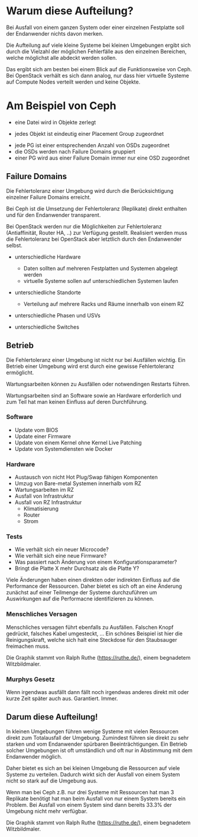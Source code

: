 # Warum diese Aufteilung?
<!-- Note -->
Bei Ausfall von einem ganzen System oder einer einzelnen Festplatte soll der Endanwender nichts davon merken.

Die Aufteilung auf viele kleine Systeme bei kleinen Umgebungen ergibt sich durch die Vielzahl der möglichen
Fehlerfälle aus den einzelnen Bereichen, welche möglichst alle abdeckt werden sollen.

Das ergibt sich am besten bei einem Blick auf die Funktionsweise von Ceph. Bei OpenStack verhält es sich dann
analog, nur dass hier virtuelle Systeme auf Compute Nodes verteilt werden und keine Objekte.


# Am Beispiel von Ceph


<!-- .slide: data-background-image="images/ceph-placement-001.png" data-background-size="contain" -->


<!-- .slide: data-background-image="images/ceph-placement-002.png" data-background-size="contain" -->
<!-- Note -->
* eine Datei wird in Objekte zerlegt


<!-- .slide: data-background-image="images/ceph-placement-003.png" data-background-size="contain" -->
<!-- Note -->
* jedes Objekt ist eindeutig einer Placement Group zugeordnet


<!-- .slide: data-background-image="images/ceph-placement-004.png" data-background-size="contain" -->
<!-- Note -->
* jede PG ist einer entsprechenden Anzahl von OSDs zugeordnet
* die OSDs werden nach Failure Domains gruppiert
* einer PG wird aus einer Failure Domain immer nur eine OSD zugeordnet


## Failure Domains
<!-- Note -->
Die Fehlertoleranz einer Umgebung wird durch die Berücksichtigung einzelner Failure Domains erreicht.

Bei Ceph ist die Umsetzung der Fehlertoleranz (Replikate) direkt enthalten und für den Endanwender transparent.

Bei OpenStack werden nur die Möglichkeiten zur Fehlertoleranz (Antiaffinität, Router HA, ..) zur Verfügung gestellt.
Realisiert werden muss die Fehlertoleranz bei OpenStack aber letztlich durch den Endanwender selbst.


* unterschiedliche Hardware
  * Daten sollten auf mehreren Festplatten und Systemen abgelegt werden <!-- .element: class="fragment" -->
  * virtuelle Systeme sollen auf unterschiedlichen Systemen laufen <!-- .element: class="fragment" -->


* unterschiedliche Standorte
  * Verteilung auf mehrere Racks und Räume innerhalb von einem RZ
* unterschiedliche Phasen und USVs <!-- .element: class="fragment" -->
* unterschiedliche Switches <!-- .element: class="fragment" -->


## Betrieb
<!-- Note -->
Die Fehlertoleranz einer Umgebung ist nicht nur bei Ausfällen wichtig. Ein Betrieb einer Umgebung wird erst durch eine gewisse Fehlertoleranz ermöglicht.

Wartungsarbeiten können zu Ausfällen oder notwendingen Restarts führen.

Wartungsarbeiten sind an Software sowie an Hardware erforderlich und zum Teil hat man keinen Einfluss auf deren Durchführung.


### Software

* Update vom BIOS <!-- .element: class="fragment" -->
* Update einer Firmware <!-- .element: class="fragment" -->
* Update von einem Kernel ohne Kernel Live Patching <!-- .element: class="fragment" -->
* Update von Systemdiensten wie Docker <!-- .element: class="fragment" -->


### Hardware

* Austausch von nicht Hot Plug/Swap fähigen Komponenten <!-- .element: class="fragment" -->
* Umzug von Bare-metal Systemen innerhalb vom RZ <!-- .element: class="fragment" -->
* Wartungsarbeiten im RZ <!-- .element: class="fragment" -->
* Ausfall von Infrastruktur  <!-- .element: class="fragment" -->
* Ausfall von RZ Infrastruktur <!-- .element: class="fragment" -->
  * Klimatisierung
  * Router
  * Strom


### Tests

* Wie verhält sich ein neuer Microcode? <!-- .element: class="fragment" -->
* Wie verhält sich eine neue Firmware? <!-- .element: class="fragment" -->
* Was passiert nach Änderung von einem Konfigurationsparameter? <!-- .element: class="fragment" -->
* Bringt die Platte X mehr Durchsatz als die Platte Y? <!-- .element: class="fragment" -->

<!-- Note -->
Viele Änderungen haben einen direkten oder indirekten Einfluss auf die Performance der Ressourcen.
Daher bietet es sich oft an eine Änderung zunächst auf einer Teilmenge der Systeme durchzuführen um
Auswirkungen auf die Performacne identifizieren zu können.


### Menschliches Versagen <!-- .element: class="hidden" -->

<!-- .slide: data-background-image="images/strip_0079.jpg" data-background-size="contain" -->

<!-- Note -->
Menschliches versagen führt ebenfalls zu Ausfällen. Falschen Knopf gedrückt, falsches Kabel umgesteckt, ...
Ein schönes Beispiel ist hier die Reinigungskraft, welche sich halt eine Steckdose für den Staubsauger freimachen muss.

Die Graphik stammt von Ralph Ruthe (https://ruthe.de/), einem begnadetem Witzbildmaler.


### Murphys Gesetz <!-- .element: class="hidden" -->

<!-- .slide: data-background-image="images/Murphys-law.jpg" data-background-size="contain" -->

<!-- Note -->
Wenn irgendwas ausfällt dann fällt noch irgendwas anderes direkt mit oder kurze Zeit später auch aus. Garantiert. Immer.


## Darum diese Aufteilung! <!-- .element: class="hidden" -->

<!-- .slide: data-background-image="images/strip_0025.jpg" data-background-size="contain" -->

<!-- Note -->
In kleinen Umgebungen führen wenige Systeme mit vielen Ressourcen direkt zum Totalausfall der Umgebung.
Zumindest führen sie direkt zu sehr starken und vom Endanwender spürbaren Beeinträchtigungen.
Ein Betrieb solcher Umgebungen ist oft umständlich und oft nur in Abstimmung mit dem Endanwender möglich.

Daher bietet es sich an bei kleinen Umgebung die Ressourcen auf viele Systeme zu verteilen. Dadurch wirkt
sich der Ausfall von einem System nicht so stark auf die Umgebung aus.

Wenn man bei Ceph z.B. nur drei Systeme mit Ressourcen hat man 3 Replikate benötigt hat man beim
Ausfall von nur einem System bereits ein Problem. Bei Ausfall von einem System sind dann bereits 33.3% der
Umgebung nicht mehr verfügbar.

Die Graphik stammt von Ralph Ruthe (https://ruthe.de/), einem begnadetem Witzbildmaler.
